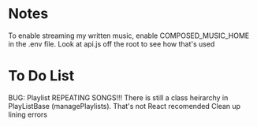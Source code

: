 # Notes
To enable streaming my written music, enable COMPOSED_MUSIC_HOME in the .env file.
Look at api.js off the root to see how that's used

# To Do List

BUG:  Playlist REPEATING SONGS!!!
There is still a class heirarchy in PlayListBase (managePlaylists).  That's not React recomended
Clean up lining errors



